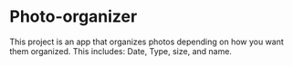 ﻿# Photo-organizer

This project is an app that organizes photos depending on how you want them organized. This includes: Date, Type, size, and name. 
